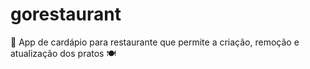 # gorestaurant
🥣 App de cardápio para restaurante que permite a criação, remoção e atualização dos pratos 🍽️
